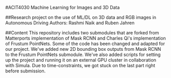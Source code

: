 #ACIT4030
Machine Learning for Images and 3D Data

##Research project on the use of ML/DL on 3D data and RGB images in Autonomous Driving
Authors: Rashmi Naik and Ruben Jahren

##Content
This repository includes two submodules that are forked from Matterports implementation of Mask RCNN and Charles Qi's implementation of Frustum PointNets.
Some of the code has been changed and adapted for our project.
We've added new 2D bounding box outputs from Mask RCNN to the Frustum PointNets submodule.
We've also added scripts for setting up the project and running it on an external GPU cluster in collaboration with Simula.
Due to time-constraints, we got stuck on the last part right before submission.

